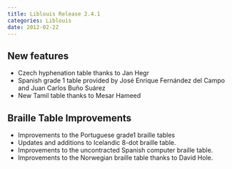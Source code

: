 ```yaml
---
title: Liblouis Release 2.4.1
categories: Liblouis
date: 2012-02-22
---
```


## New features
* Czech hyphenation table thanks to Jan Hegr
* Spanish grade 1 table provided by José Enrique Fernández del Campo and Juan Carlos Buño Suárez
* New Tamil table thanks to Mesar Hameed

## Braille Table Improvements
* Improvements to the Portuguese grade1 braille tables
* Updates and additions to Icelandic 8-dot braille table.
* Improvements to the uncontracted Spanish computer braille table.
* Improvements to the Norwegian braille table thanks to David Hole.

